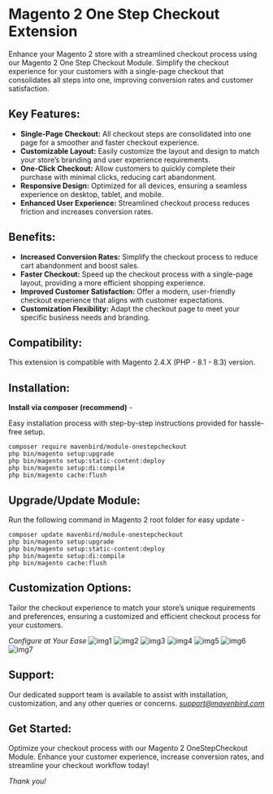 # Magento 2 One Step Checkout Extension

Enhance your Magento 2 store with a streamlined checkout process using our Magento 2 One Step Checkout Module. Simplify the checkout experience for your customers with a single-page checkout that consolidates all steps into one, improving conversion rates and customer satisfaction.

## Key Features:

- **Single-Page Checkout:**
All checkout steps are consolidated into one page for a smoother and faster checkout experience.
- **Customizable Layout:**
Easily customize the layout and design to match your store’s branding and user experience requirements.
- **One-Click Checkout:**
Allow customers to quickly complete their purchase with minimal clicks, reducing cart abandonment.
- **Responsive Design:**
Optimized for all devices, ensuring a seamless experience on desktop, tablet, and mobile.
- **Enhanced User Experience:**
Streamlined checkout process reduces friction and increases conversion rates.

## Benefits:

- **Increased Conversion Rates:**
Simplify the checkout process to reduce cart abandonment and boost sales.
- **Faster Checkout:**
Speed up the checkout process with a single-page layout, providing a more efficient shopping experience.
- **Improved Customer Satisfaction:**
Offer a modern, user-friendly checkout experience that aligns with customer expectations.
- **Customization Flexibility:**
Adapt the checkout page to meet your specific business needs and branding.

## Compatibility:
This extension is compatible with Magento 2.4.X (PHP - 8.1 - 8.3) version.

## Installation:
**Install via composer (recommend)** - 

Easy installation process with step-by-step instructions provided for hassle-free setup.
~~~~~~~~~~~~~~~~~~~~~
composer require mavenbird/module-onestepcheckout
php bin/magento setup:upgrade
php bin/magento setup:static-content:deploy
php bin/magento setup:di:compile
php bin/magento cache:flush
~~~~~~~~~~~~~~~~~~~~~

## Upgrade/Update Module:
Run the following command in Magento 2 root folder for easy update -
~~~~~~~~~~~~~~~~~~~~~
composer update mavenbird/module-onestepcheckout
php bin/magento setup:upgrade
php bin/magento setup:static-content:deploy
php bin/magento setup:di:compile
php bin/magento cache:flush
~~~~~~~~~~~~~~~~~~~~~

## Customization Options:

Tailor the checkout experience to match your store’s unique requirements and preferences, ensuring a customized and efficient checkout process for your customers.

*Configure at Your Ease*
![img1](./doc/images/img1.png)
![img2](./doc/images/img2.png)
![img3](./doc/images/img3.png)
![img4](./doc/images/img4.png)
![img5](./doc/images/img5.png)
![img6](./doc/images/img6.png)
![img7](./doc/images/img7.png)


## Support:
Our dedicated support team is available to assist with installation, customization, and any other queries or concerns.
*[support@mavenbird.com](mailto:support@mavenbird.com)*


## Get Started:
Optimize your checkout process with our Magento 2 OneStepCheckout Module. Enhance your customer experience, increase conversion rates, and streamline your checkout workflow today!

*Thank you!*